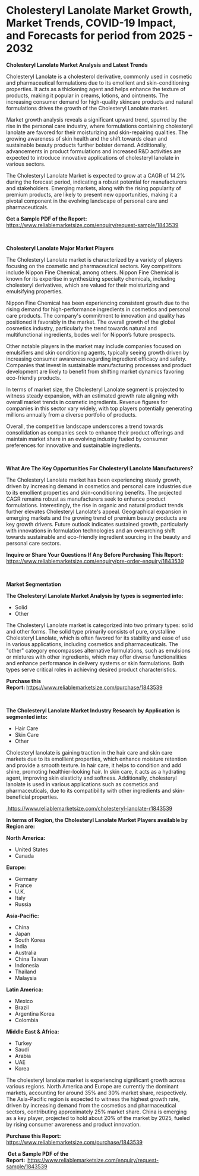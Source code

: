 <p><h1>Cholesteryl Lanolate Market Growth, Market Trends, COVID-19 Impact, and Forecasts for period from 2025 - 2032</h1></p><p><strong>Cholesteryl Lanolate Market Analysis and Latest Trends</strong></p>
<p><p>Cholesteryl Lanolate is a cholesterol derivative, commonly used in cosmetic and pharmaceutical formulations due to its emollient and skin-conditioning properties. It acts as a thickening agent and helps enhance the texture of products, making it popular in creams, lotions, and ointments. The increasing consumer demand for high-quality skincare products and natural formulations drives the growth of the Cholesteryl Lanolate market.</p><p>Market growth analysis reveals a significant upward trend, spurred by the rise in the personal care industry, where formulations containing cholesteryl lanolate are favored for their moisturizing and skin-repairing qualities. The growing awareness of skin health and the shift towards clean and sustainable beauty products further bolster demand. Additionally, advancements in product formulations and increased R&D activities are expected to introduce innovative applications of cholesteryl lanolate in various sectors.</p><p>The Cholesteryl Lanolate Market is expected to grow at a CAGR of 14.2% during the forecast period, indicating a robust potential for manufacturers and stakeholders. Emerging markets, along with the rising popularity of premium products, are likely to present new opportunities, making it a pivotal component in the evolving landscape of personal care and pharmaceuticals.</p></p>
<p><strong>Get a Sample PDF of the Report:&nbsp;</strong> <a href="https://www.reliablemarketsize.com/enquiry/request-sample/1843539?utm_campaign=3260&utm_medium=2&utm_source=Github&utm_content=ia&utm_term=15042025&utm_id=cholesteryl-lanolate">https://www.reliablemarketsize.com/enquiry/request-sample/1843539</a></p>
<p>&nbsp;</p>
<p><strong>Cholesteryl Lanolate Major Market Players</strong></p>
<p><p>The Cholesteryl Lanolate market is characterized by a variety of players focusing on the cosmetic and pharmaceutical sectors. Key competitors include Nippon Fine Chemical, among others. Nippon Fine Chemical is known for its expertise in synthesizing specialty chemicals, including cholesteryl derivatives, which are valued for their moisturizing and emulsifying properties.</p><p>Nippon Fine Chemical has been experiencing consistent growth due to the rising demand for high-performance ingredients in cosmetics and personal care products. The company's commitment to innovation and quality has positioned it favorably in the market. The overall growth of the global cosmetics industry, particularly the trend towards natural and multifunctional ingredients, bodes well for Nippon’s future prospects.</p><p>Other notable players in the market may include companies focused on emulsifiers and skin conditioning agents, typically seeing growth driven by increasing consumer awareness regarding ingredient efficacy and safety. Companies that invest in sustainable manufacturing processes and product development are likely to benefit from shifting market dynamics favoring eco-friendly products.</p><p>In terms of market size, the Cholesteryl Lanolate segment is projected to witness steady expansion, with an estimated growth rate aligning with overall market trends in cosmetic ingredients. Revenue figures for companies in this sector vary widely, with top players potentially generating millions annually from a diverse portfolio of products. </p><p>Overall, the competitive landscape underscores a trend towards consolidation as companies seek to enhance their product offerings and maintain market share in an evolving industry fueled by consumer preferences for innovative and sustainable ingredients.</p></p>
<p>&nbsp;</p>
<p><strong>What Are The Key Opportunities For Cholesteryl Lanolate Manufacturers?</strong></p>
<p><p>The Cholesteryl Lanolate market has been experiencing steady growth, driven by increasing demand in cosmetics and personal care industries due to its emollient properties and skin-conditioning benefits. The projected CAGR remains robust as manufacturers seek to enhance product formulations. Interestingly, the rise in organic and natural product trends further elevates Cholesteryl Lanolate's appeal. Geographical expansion in emerging markets and the growing trend of premium beauty products are key growth drivers. Future outlook indicates sustained growth, particularly with innovations in formulation technologies and an overarching shift towards sustainable and eco-friendly ingredient sourcing in the beauty and personal care sectors.</p></p>
<p><strong>Inquire or Share Your Questions If Any Before Purchasing This Report:</strong> <a href="https://www.reliablemarketsize.com/enquiry/pre-order-enquiry/1843539?utm_campaign=3260&utm_medium=2&utm_source=Github&utm_content=ia&utm_term=15042025&utm_id=cholesteryl-lanolate">https://www.reliablemarketsize.com/enquiry/pre-order-enquiry/1843539</a></p>
<p>&nbsp;</p>
<p><strong>Market Segmentation</strong></p>
<p><strong>The Cholesteryl Lanolate Market Analysis by types is segmented into:</strong></p>
<p><ul><li>Solid</li><li>Other</li></ul></p>
<p><p>The Cholesteryl Lanolate market is categorized into two primary types: solid and other forms. The solid type primarily consists of pure, crystalline Cholesteryl Lanolate, which is often favored for its stability and ease of use in various applications, including cosmetics and pharmaceuticals. The "other" category encompasses alternative formulations, such as emulsions or mixtures with other ingredients, which may offer diverse functionalities and enhance performance in delivery systems or skin formulations. Both types serve critical roles in achieving desired product characteristics.</p></p>
<p><strong>Purchase this Report:&nbsp;</strong><a href="https://www.reliablemarketsize.com/purchase/1843539?utm_campaign=3260&utm_medium=2&utm_source=Github&utm_content=ia&utm_term=15042025&utm_id=cholesteryl-lanolate">https://www.reliablemarketsize.com/purchase/1843539</a></p>
<p>&nbsp;</p>
<p><strong>The Cholesteryl Lanolate Market Industry Research by Application is segmented into:</strong></p>
<p><ul><li>Hair Care</li><li>Skin Care</li><li>Other</li></ul></p>
<p><p>Cholesteryl lanolate is gaining traction in the hair care and skin care markets due to its emollient properties, which enhance moisture retention and provide a smooth texture. In hair care, it helps to condition and add shine, promoting healthier-looking hair. In skin care, it acts as a hydrating agent, improving skin elasticity and softness. Additionally, cholesteryl lanolate is used in various applications such as cosmetics and pharmaceuticals, due to its compatibility with other ingredients and skin-beneficial properties.</p></p>
<p><a href="https://www.reliablemarketsize.com/cholesteryl-lanolate-r1843539?utm_campaign=3260&utm_medium=2&utm_source=Github&utm_content=ia&utm_term=15042025&utm_id=cholesteryl-lanolate">&nbsp;https://www.reliablemarketsize.com/cholesteryl-lanolate-r1843539</a></p>
<p><strong>In terms of Region, the Cholesteryl Lanolate Market Players available by Region are:</strong></p>
<p>
    <p> <strong> North America: </strong>
        <ul>
            <li>United States</li>
            <li>Canada</li>
        </ul>
        </p> 
    <p> <strong> Europe: </strong>
        <ul>
            <li>Germany</li>
            <li>France</li>
            <li>U.K.</li>
            <li>Italy</li>
            <li>Russia</li>
        </ul>
        </p> 
    <p> <strong> Asia-Pacific: </strong>
        <ul>
            <li>China</li>
            <li>Japan</li>
            <li>South Korea</li>
            <li>India</li>
            <li>Australia</li>
            <li>China Taiwan</li>
            <li>Indonesia</li>
            <li>Thailand</li>
            <li>Malaysia</li>
        </ul>
        </p> 
    <p> <strong> Latin America: </strong>
        <ul>
            <li>Mexico</li>
            <li>Brazil</li>
            <li>Argentina Korea</li>
            <li>Colombia</li>
        </ul>
        </p> 
    <p> <strong> Middle East & Africa: </strong>
        <ul>
            <li>Turkey</li>
            <li>Saudi</li>
            <li>Arabia</li>
            <li>UAE</li>
            <li>Korea</li>
        </ul>
    </p>
    </p>
<p><p>The cholesteryl lanolate market is experiencing significant growth across various regions. North America and Europe are currently the dominant markets, accounting for around 35% and 30% market share, respectively. The Asia-Pacific region is expected to witness the highest growth rate, driven by increasing demand from the cosmetics and pharmaceutical sectors, contributing approximately 25% market share. China is emerging as a key player, projected to hold about 20% of the market by 2025, fueled by rising consumer awareness and product innovation.</p></p>
<p><strong>Purchase this Report: </strong><a href="https://www.reliablemarketsize.com/purchase/1843539?utm_campaign=3260&utm_medium=2&utm_source=Github&utm_content=ia&utm_term=15042025&utm_id=cholesteryl-lanolate">https://www.reliablemarketsize.com/purchase/1843539</a></p>
<p>&nbsp;<strong>Get a Sample PDF of the Report:&nbsp;&nbsp;</strong><a href="https://www.reliablemarketsize.com/enquiry/request-sample/1843539?utm_campaign=3260&utm_medium=2&utm_source=Github&utm_content=ia&utm_term=15042025&utm_id=cholesteryl-lanolate">https://www.reliablemarketsize.com/enquiry/request-sample/1843539</a></p>
<p><strong></strong></p>
<p><p></p><p></p><p></p></p>